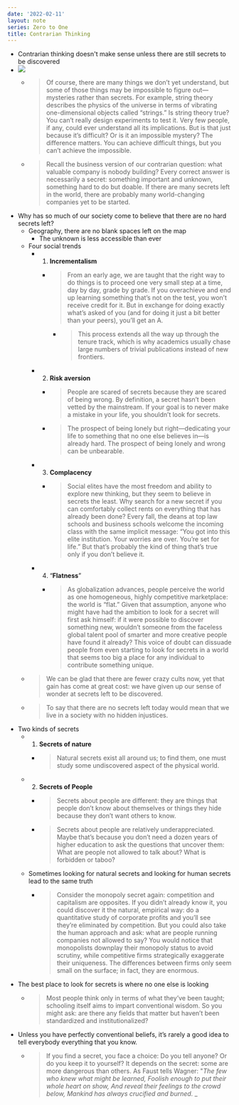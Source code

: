 ```yaml
---
date: '2022-02-11'
layout: note
series: Zero to One
title: Contrarian Thinking
---
```


- Contrarian thinking doesn't make sense unless there are still secrets to be discovered
- ![](https://firebasestorage.googleapis.com/v0/b/firescript-577a2.appspot.com/o/imgs%2Fapp%2FVitecek%2FExRr4uZ7sa.png?alt=media&token=a5d60284-2c89-49b7-b69e-f039184c9c5b)
    - > Of course, there are many things we don’t yet understand, but some of those things may be impossible to figure out—mysteries rather than secrets. For example, string theory describes the physics of the universe in terms of vibrating one-dimensional objects called “strings.” Is string theory true? You can’t really design experiments to test it. Very few people, if any, could ever understand all its implications. But is that just because it’s difficult? Or is it an impossible mystery? The difference matters. You can achieve difficult things, but you can’t achieve the impossible.
    - > Recall the business version of our contrarian question: what valuable company is nobody building? Every correct answer is necessarily a secret: something important and unknown, something hard to do but doable. If there are many secrets left in the world, there are probably many world-changing companies yet to be started.
- Why has so much of our society come to believe that there are no hard secrets left?
    - Geography, there are no blank spaces left on the map
        - The unknown is less accessible than ever
    - Four social trends
        - 1. **Incrementalism**
            - > From an early age, we are taught that the right way to do things is to proceed one very small step at a time, day by day, grade by grade. If you overachieve and end up learning something that’s not on the test, you won’t receive credit for it. But in exchange for doing exactly what’s asked of you (and for doing it just a bit better than your peers), you’ll get an A.
                - > This process extends all the way up through the tenure track, which is why academics usually chase large numbers of trivial publications instead of new frontiers.
        - 2. **Risk aversion**
            - > People are scared of secrets because they are scared of being wrong. By definition, a secret hasn’t been vetted by the mainstream. If your goal is to never make a mistake in your life, you shouldn’t look for secrets.
            - > The prospect of being lonely but right—dedicating your life to something that no one else believes in—is already hard. The prospect of being lonely and wrong can be unbearable.
        - 3. **Complacency**
            - > Social elites have the most freedom and ability to explore new thinking, but they seem to believe in secrets the least. Why search for a new secret if you can comfortably collect rents on everything that has already been done? Every fall, the deans at top law schools and business schools welcome the incoming class with the same implicit message: “You got into this elite institution. Your worries are over. You’re set for life.” But that’s probably the kind of thing that’s true only if you don’t believe it.
        - 4. “**Flatness**”
            - > As globalization advances, people perceive the world as one homogeneous, highly competitive marketplace: the world is “flat.” Given that assumption, anyone who might have had the ambition to look for a secret will first ask himself: if it were possible to discover something new, wouldn’t someone from the faceless global talent pool of smarter and more creative people have found it already? This voice of doubt can dissuade people from even starting to look for secrets in a world that seems too big a place for any individual to contribute something unique.
    - > We can be glad that there are fewer crazy cults now, yet that gain has come at great cost: we have given up our sense of wonder at secrets left to be discovered.
    - > To say that there are no secrets left today would mean that we live in a society with no hidden injustices.
- Two kinds of secrets
    - 1. **Secrets of nature**
        - > Natural secrets exist all around us; to find them, one must study some undiscovered aspect of the physical world.
    - 2. **Secrets of People**
        - > Secrets about people are different: they are things that people don’t know about themselves or things they hide because they don’t want others to know.
        - > Secrets about people are relatively underappreciated. Maybe that’s because you don’t need a dozen years of higher education to ask the questions that uncover them: What are people not allowed to talk about? What is forbidden or taboo?
    -  Sometimes looking for natural secrets and looking for human secrets lead to the same truth
        - > Consider the monopoly secret again: competition and capitalism are opposites. If you didn’t already know it, you could discover it the natural, empirical way: do a quantitative study of corporate profits and you’ll see they’re eliminated by competition. But you could also take the human approach and ask: what are people running companies not allowed to say? You would notice that monopolists downplay their monopoly status to avoid scrutiny, while competitive firms strategically exaggerate their uniqueness. The differences between firms only seem small on the surface; in fact, they are enormous.
- The best place to look for secrets is where no one else is looking
    - > Most people think only in terms of what they’ve been taught; schooling itself aims to impart conventional wisdom. So you might ask: are there any fields that matter but haven’t been standardized and institutionalized?
- Unless you have perfectly conventional beliefs, it’s rarely a good idea to tell everybody everything that you know.
    - > If you find a secret, you face a choice: Do you tell anyone? Or do you keep it to yourself? It depends on the secret: some are more dangerous than others. As Faust tells Wagner:
"_The few who knew what might be learned, Foolish enough to put their whole heart on show, And reveal their feelings to the crowd below, Mankind has always crucified and burned._
_